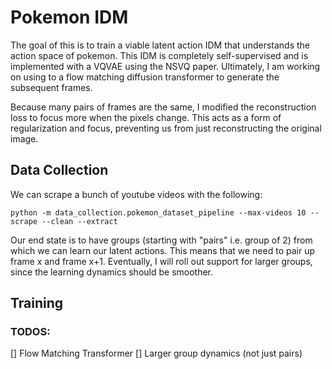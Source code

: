 # Pokemon IDM

The goal of this is to train a viable latent action IDM that understands the action space of pokemon. This IDM is completely self-supervised and is implemented with a VQVAE using the NSVQ paper. Ultimately, I am working on using to a flow matching diffusion transformer to generate the subsequent frames.

Because many pairs of frames are the same, I modified the reconstruction loss to focus more when the pixels change. This acts as a form of regularization and focus, preventing us from just reconstructing the original image.

## Data Collection

We can scrape a bunch of youtube videos with the following:
```
python -m data_collection.pokemon_dataset_pipeline --max-videos 10 --scrape --clean --extract
```
Our end state is to have groups (starting with "pairs" i.e. group of 2) from which we can learn our latent actions. This means that we need to pair up frame x and frame x+1. Eventually, I will roll out support for larger groups, since the learning dynamics should be smoother.

## Training


### TODOS:
[] Flow Matching Transformer
[] Larger group dynamics (not just pairs)